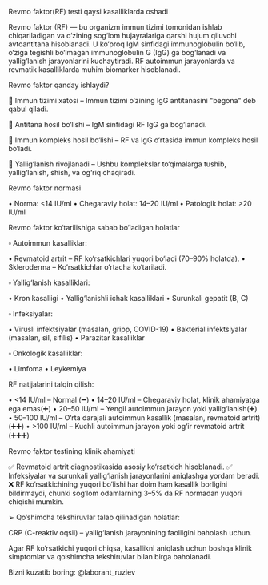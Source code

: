 Revmo faktor(RF) testi qaysi kasalliklarda oshadi

Revmo faktor (RF) — bu organizm immun tizimi tomonidan ishlab chiqariladigan va o‘zining sog‘lom hujayralariga qarshi hujum qiluvchi avtoantitana hisoblanadi. U ko‘proq IgM sinfidagi immunoglobulin bo‘lib, o‘ziga tegishli bo‘lmagan immunoglobulin G (IgG) ga bog‘lanadi va yallig‘lanish jarayonlarini kuchaytiradi. RF autoimmun jarayonlarda va revmatik kasalliklarda muhim biomarker hisoblanadi.

Revmo faktor qanday ishlaydi?

🔻 Immun tizimi xatosi – Immun tizimi o‘zining IgG antitanasini "begona" deb qabul qiladi.

🔻 Antitana hosil bo‘lishi – IgM sinfidagi RF IgG ga bog‘lanadi.

🔻 Immun kompleks hosil bo‘lishi – RF va IgG o‘rtasida immun kompleks hosil bo‘ladi.

🔻 Yallig‘lanish rivojlanadi – Ushbu komplekslar to‘qimalarga tushib, yallig‘lanish, shish, va og‘riq chaqiradi.

Revmo faktor normasi

• Norma: <14 IU/ml
• Chegaraviy holat: 14–20 IU/ml
• Patologik holat: >20 IU/ml

Revmo faktor ko‘tarilishiga sabab bo‘ladigan holatlar

▫️ Autoimmun kasalliklar:

• Revmatoid artrit – RF ko‘rsatkichlari yuqori bo‘ladi (70–90% holatda).
• Skleroderma – Ko‘rsatkichlar o‘rtacha ko‘tariladi.

▫️ Yallig‘lanish kasalliklari:

• Kron kasalligi
• Yallig‘lanishli ichak kasalliklari
• Surunkali gepatit (B, C)

▫️ Infeksiyalar:

• Virusli infektsiyalar (masalan, gripp, COVID-19)
• Bakterial infektsiyalar (masalan, sil, sifilis)
• Parazitar kasalliklar

▫️ Onkologik kasalliklar:

• Limfoma
• Leykemiya

RF natijalarini talqin qilish:

• <14 IU/ml – Normal (➖)
• 14–20 IU/ml – Chegaraviy holat, klinik ahamiyatga ega emas(➕)
• 20–50 IU/ml – Yengil autoimmun jarayon yoki yallig‘lanish(➕)
• 50–100 IU/ml – O‘rta darajali autoimmun kasallik (masalan, revmatoid artrit) (➕➕)
• >100 IU/ml – Kuchli autoimmun jarayon yoki og‘ir revmatoid artrit (➕➕➕)

Revmo faktor testining klinik ahamiyati

✅ Revmatoid artrit diagnostikasida asosiy ko‘rsatkich hisoblanadi.
✅ Infeksiyalar va surunkali yallig‘lanish jarayonlarini aniqlashga yordam beradi.
❌ RF ko‘rsatkichining yuqori bo‘lishi har doim ham kasallik borligini bildirmaydi, chunki sog‘lom odamlarning 3–5% da RF normadan yuqori chiqishi mumkin.

➢ Qo‘shimcha tekshiruvlar talab qilinadigan holatlar:

CRP (C-reaktiv oqsil) – yallig‘lanish jarayonining faolligini baholash uchun.

Agar RF ko‘rsatkichi yuqori chiqsa, kasallikni aniqlash uchun boshqa klinik simptomlar va qo‘shimcha tekshiruvlar bilan birga baholanadi.

Bizni kuzatib boring:
@laborant_ruziev